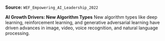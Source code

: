 **Source:** `WEF_Empowering_AI_Leadership_2022`

**AI Growth Drivers: New Algorithm Types**
New algorithm types like deep learning, reinforcement learning, and generative adversarial learning have driven advances in image, video, voice recognition, and natural language processing.
